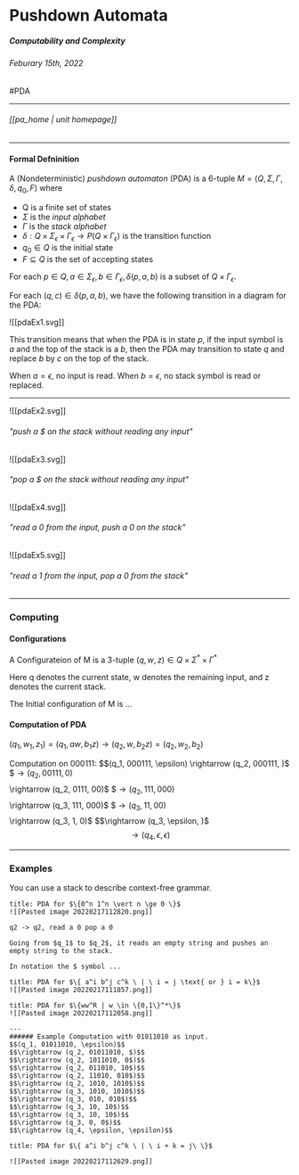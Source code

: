 # Pushdown Automata
##### Computability and Complexity
###### Feburary 15th, 2022
#PDA 

---
###### [[pa_home | unit homepage]]

---

#### Formal Defninition
A (Nondeterministic) *pushdown automaton* (PDA) is a 6-tuple $M = (Q, \Sigma, \Gamma, \delta, q_0, F)$ where
-	Q is a finite set of states
-	$\Sigma$ is the _input alphabet_
-	$\Gamma$ is the _stack alphabet_
-	$\delta : Q \times \Sigma_{\epsilon} \times \Gamma_{\epsilon} \rightarrow P(Q \times \Gamma_{\epsilon})$ is the transition function
-	$q_0 \in Q$ is the initial state
-	$F \subseteq Q$ is the set of accepting states

For each $p \in Q, a \in \Sigma_{\epsilon}, b \in \Gamma_{\epsilon}, \delta(p,a,b)$ is a subset of $Q \times \Gamma_\epsilon$.

For each $(q, c) \in \delta(p,a,b)$, we have the following transition in a diagram for the PDA:

![[pdaEx1.svg]]

This transition means that when the PDA is in state _p_, if the input symbol is _a_ and the top of the stack is a _b_, then the PDA may transition to state $q$ and replace $b$ by $c$ on the top of the stack.

When $a = \epsilon$, no input is read. When $b = \epsilon$, no stack symbol is read or replaced.

---

![[pdaEx2.svg]]

###### "push a $ on the stack without reading any input"


![[pdaEx3.svg]]

###### "pop a $ on the stack without reading any input"

![[pdaEx4.svg]]

###### "read a 0 from the input, push a 0 on the stack"

![[pdaEx5.svg]]

###### "read a 1 from the input, pop a 0 from the stack"

---
### Computing
#### Configurations
A Configurateion of M is a 3-tuple $(q,w,z) \in Q \times \Sigma^* \times \Gamma^*$

Here q denotes the current state, w denotes the remaining input, and z denotes the current stack.

The Initial configuration of M is ...

#### Computation of PDA

$(q_1,w_1, z_1) = (q_1, aw, b_1z) \rightarrow (q_2, w, b_2z) = (q_2, w_2, b_2)$

Computation on 000111:
$$(q_1, 000111, \epsilon) \rightarrow (q_2, 000111, $)$$
$$\rightarrow (q_2, 00111, 0$)$$
$$\rightarrow (q_2, 0111, 00$)$$
$$\rightarrow (q_2, 111, 000$)$$
$$\rightarrow (q_3, 111, 000$)$$
$$\rightarrow (q_3, 11, 00$)$$
$$\rightarrow (q_3, 1, 0$)$$
$$\rightarrow (q_3, \epsilon, $)$$
$$\rightarrow (q_4, \epsilon, \epsilon)$$

---

### Examples

You can use a stack to describe context-free grammar.

```ad-example
title: PDA for $\{0^n 1^n \vert n \ge 0 \}$
![[Pasted image 20220217112820.png]]

q2 -> q2, read a 0 pop a 0

Going from $q_1$ to $q_2$, it reads an empty string and pushes an empty string to the stack.

In notation the $ symbol ...
```

```ad-example
title: PDA for $\{ a^i b^j c^k \ | \ i = j \text{ or } i = k\}$
![[Pasted image 20220217111857.png]]
```

```ad-example
title: PDA for $\{ww^R | w \in \{0,1\}^*\}$
![[Pasted image 20220217112058.png]]

---
###### Example Computation with 01011010 as input.
$$(q_1, 01011010, \epsilon)$$
$$\rightarrow (q_2, 01011010, $)$$
$$\rightarrow (q_2, 1011010, 0$)$$
$$\rightarrow (q_2, 011010, 10$)$$
$$\rightarrow (q_2, 11010, 010$)$$
$$\rightarrow (q_2, 1010, 1010$)$$
$$\rightarrow (q_3, 1010, 1010$)$$
$$\rightarrow (q_3, 010, 010$)$$
$$\rightarrow (q_3, 10, 10$)$$
$$\rightarrow (q_3, 10, 10$)$$
$$\rightarrow (q_3, 0, 0$)$$
$$\rightarrow (q_4, \epsilon, \epsilon)$$
```

```ad-example
title: PDA for $\{ a^i b^j c^k \ | \ i + k = j\ \}$

![[Pasted image 20220217112629.png]]
```

